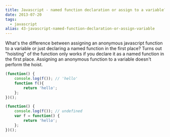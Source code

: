 ```yaml
---
title: Javascript - named function declaration or assign to a variable?
date: 2013-07-20
tags: 
  - javascript
alias: 43-javascript-named-function-declaration-or-assign-variable
---
```

What's the difference between assigning an anonymous javascript function to a variable or just declaring a named function in the first place? Turns out "hoisting" of the function only works if you declare it as a named function in the first place. Assigning an anonymous function to a variable doesn't perform the hoist.

~~~js
(function() {
	console.log(f()); // 'hello'
	function f(){
		return 'hello';
	};
})();

(function() {
	console.log(f()); // undefined
	var f = function() {
		return 'hello';
	};
})();
~~~